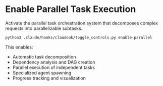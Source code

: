 # Enable Parallel Task Execution

Activate the parallel task orchestration system that decomposes complex requests into parallelizable subtasks.

```bash
python3 .claude/hooks/claudook/toggle_controls.py enable-parallel
```

This enables:
- Automatic task decomposition
- Dependency analysis and DAG creation
- Parallel execution of independent tasks
- Specialized agent spawning
- Progress tracking and visualization